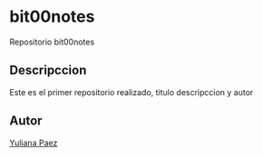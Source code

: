 
# bit00notes
Repositorio bit00notes
## Descripccion 
Este es el primer repositorio realizado, titulo descripccion y autor
## Autor
[Yuliana Paez](https://www.linkedin.com/in/yuliana-garavito-paez-a84a5814a/)
